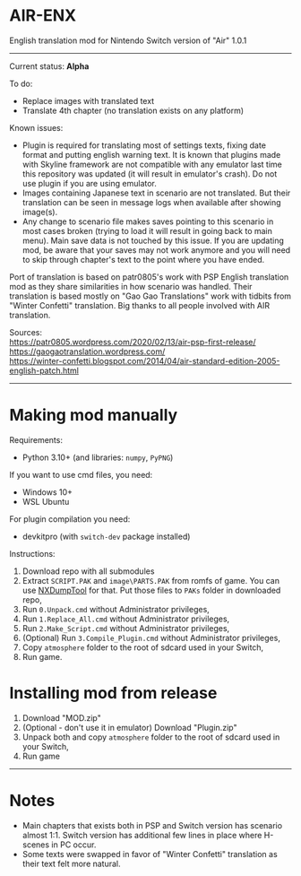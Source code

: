 # AIR-ENX

English translation mod for Nintendo Switch version of "Air" 1.0.1

---

Current status: **Alpha**

To do:
- Replace images with translated text
- Translate 4th chapter (no translation exists on any platform)

Known issues:
- Plugin is required for translating most of settings texts, fixing date format and putting english warning text. It is known that plugins made with Skyline framework are not compatible with any emulator last time this repository was updated (it will result in emulator's crash). Do not use plugin if you are using emulator.
- Images containing Japanese text in scenario are not translated. But their translation can be seen in message logs when available after showing image(s).
- Any change to scenario file makes saves pointing to this scenario in most cases broken (trying to load it will result in going back to main menu). Main save data is not touched by this issue. If you are updating mod, be aware that your saves may not work anymore and you will need to skip through chapter's text to the point where you have ended.

Port of translation is based on patr0805's work with PSP English translation mod as they share similarities in how scenario was handled.
Their translation is based mostly on "Gao Gao Translations" work with tidbits from "Winter Confetti" translation.
Big thanks to all people involved with AIR translation.

Sources:</br>
https://patr0805.wordpress.com/2020/02/13/air-psp-first-release/ </br>
https://gaogaotranslation.wordpress.com/ </br>
https://winter-confetti.blogspot.com/2014/04/air-standard-edition-2005-english-patch.html </br>

---

# Making mod manually

Requirements:
- Python 3.10+ (and libraries: `numpy`, `PyPNG`)

If you want to use cmd files, you need:
- Windows 10+
- WSL Ubuntu

For plugin compilation you need:
- devkitpro (with `switch-dev` package installed)

Instructions: 
1. Download repo with all submodules
2. Extract `SCRIPT.PAK` and `image\PARTS.PAK` from romfs of game. You can use [NXDumpTool](https://github.com/DarkMatterCore/nxdumptool/releases) for that. Put those files to `PAKs` folder in downloaded repo,
3. Run `0.Unpack.cmd` without Administrator privileges,
4. Run `1.Replace_All.cmd` without Administrator privileges,
5. Run `2.Make_Script.cmd` without Administrator privileges,
6. (Optional) Run `3.Compile_Plugin.cmd` without Administrator privileges,
7. Copy `atmosphere` folder to the root of sdcard used in your Switch,
8. Run game.

# Installing mod from release
1. Download "MOD.zip"
2. (Optional - don't use it in emulator) Download "Plugin.zip"
3. Unpack both and copy `atmosphere` folder to the root of sdcard used in your Switch,
4. Run game

---

# Notes

- Main chapters that exists both in PSP and Switch version has scenario almost 1:1. Switch version has additional few lines in place where H-scenes in PC occur.
- Some texts were swapped in favor of "Winter Confetti" translation as their text felt more natural.
